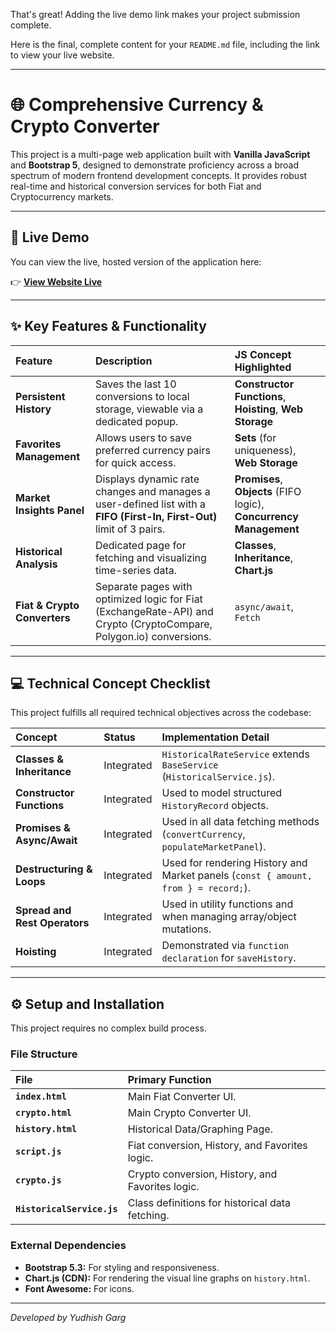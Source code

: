 That's great! Adding the live demo link makes your project submission complete.

Here is the final, complete content for your `README.md` file, including the link to view your live website.

***

# 🌐 Comprehensive Currency & Crypto Converter

This project is a multi-page web application built with **Vanilla JavaScript** and **Bootstrap 5**, designed to demonstrate proficiency across a broad spectrum of modern frontend development concepts. It provides robust real-time and historical conversion services for both Fiat and Cryptocurrency markets.

---

## 🚀 Live Demo

You can view the live, hosted version of the application here:

👉 **[View Website Live](https://yudigarg3043.github.io/Currency-Converter-UCA-2025/)**

---

## ✨ Key Features & Functionality

| Feature | Description | JS Concept Highlighted |
| :--- | :--- | :--- |
| **Persistent History** | Saves the last 10 conversions to local storage, viewable via a dedicated popup. | **Constructor Functions**, **Hoisting**, **Web Storage** |
| **Favorites Management** | Allows users to save preferred currency pairs for quick access. | **Sets** (for uniqueness), **Web Storage** |
| **Market Insights Panel** | Displays dynamic rate changes and manages a user-defined list with a **FIFO (First-In, First-Out)** limit of 3 pairs. | **Promises**, **Objects** (FIFO logic), **Concurrency Management** |
| **Historical Analysis** | Dedicated page for fetching and visualizing time-series data. | **Classes**, **Inheritance**, **Chart.js** |
| **Fiat & Crypto Converters** | Separate pages with optimized logic for Fiat (ExchangeRate-API) and Crypto (CryptoCompare, Polygon.io) conversions. | `async/await`, `Fetch` |

---

## 💻 Technical Concept Checklist

This project fulfills all required technical objectives across the codebase:

| Concept | Status | Implementation Detail |
| :--- | :--- | :--- |
| **Classes & Inheritance** | Integrated | `HistoricalRateService` extends `BaseService` (`HistoricalService.js`). |
| **Constructor Functions** | Integrated | Used to model structured `HistoryRecord` objects. |
| **Promises & Async/Await**| Integrated | Used in all data fetching methods (`convertCurrency`, `populateMarketPanel`). |
| **Destructuring & Loops** | Integrated | Used for rendering History and Market panels (`const { amount, from } = record;`). |
| **Spread and Rest Operators**| Integrated | Used in utility functions and when managing array/object mutations. |
| **Hoisting** | Integrated | Demonstrated via `function declaration` for `saveHistory`. |

---

## ⚙️ Setup and Installation

This project requires no complex build process.

### File Structure

| File | Primary Function |
| :--- | :--- |
| **`index.html`** | Main Fiat Converter UI. |
| **`crypto.html`** | Main Crypto Converter UI. |
| **`history.html`** | Historical Data/Graphing Page. |
| **`script.js`** | Fiat conversion, History, and Favorites logic. |
| **`crypto.js`** | Crypto conversion, History, and Favorites logic. |
| **`HistoricalService.js`**| Class definitions for historical data fetching. |

### External Dependencies

* **Bootstrap 5.3:** For styling and responsiveness.
* **Chart.js (CDN):** For rendering the visual line graphs on `history.html`.
* **Font Awesome:** For icons.

---

*Developed by Yudhish Garg*